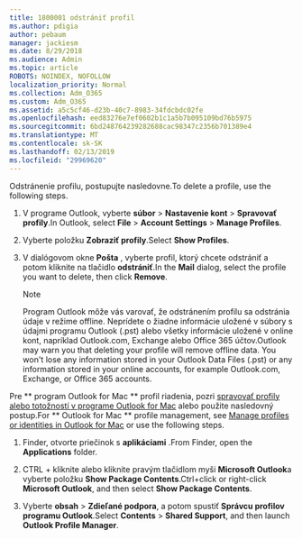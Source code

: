```yaml
---
title: 1800001 odstrániť profil
ms.author: pdigia
author: pebaum
manager: jackiesm
ms.date: 8/29/2018
ms.audience: Admin
ms.topic: article
ROBOTS: NOINDEX, NOFOLLOW
localization_priority: Normal
ms.collection: Adm_O365
ms.custom: Adm_O365
ms.assetid: a5c5cf46-d23b-40c7-8983-34fdcbdc02fe
ms.openlocfilehash: eed83276e7ef0602b1c1a5b7b095109bd76b5975
ms.sourcegitcommit: 6bd248764239282688cac98347c2356b701389e4
ms.translationtype: MT
ms.contentlocale: sk-SK
ms.lasthandoff: 02/13/2019
ms.locfileid: "29969620"
---
```

<span data-ttu-id="92ccf-102">Odstránenie profilu, postupujte nasledovne.</span><span class="sxs-lookup"><span data-stu-id="92ccf-102">To delete a profile, use the following steps.</span></span>
  
1. <span data-ttu-id="92ccf-103">V programe Outlook, vyberte **súbor** \> **Nastavenie kont** \> **Spravovať profily**.</span><span class="sxs-lookup"><span data-stu-id="92ccf-103">In Outlook, select **File** \> **Account Settings** \> **Manage Profiles**.</span></span>
    
2. <span data-ttu-id="92ccf-104">Vyberte položku **Zobraziť profily**.</span><span class="sxs-lookup"><span data-stu-id="92ccf-104">Select **Show Profiles**.</span></span>
    
3. <span data-ttu-id="92ccf-105">V dialógovom okne **Pošta** , vyberte profil, ktorý chcete odstrániť a potom kliknite na tlačidlo **odstrániť**.</span><span class="sxs-lookup"><span data-stu-id="92ccf-105">In the **Mail** dialog, select the profile you want to delete, then click **Remove**.</span></span>
    
    > [!NOTE]
    > <span data-ttu-id="92ccf-p101">Program Outlook môže vás varovať, že odstránením profilu sa odstránia údaje v režime offline. Neprídete o žiadne informácie uložené v súbory s údajmi programu Outlook (.pst) alebo všetky informácie uložené v online kont, napríklad Outlook.com, Exchange alebo Office 365 účtov.</span><span class="sxs-lookup"><span data-stu-id="92ccf-p101">Outlook may warn you that deleting your profile will remove offline data. You won't lose any information stored in your Outlook Data Files (.pst) or any information stored in your online accounts, for example Outlook.com, Exchange, or Office 365 accounts.</span></span> 
  
<span data-ttu-id="92ccf-108">Pre \*\* program Outlook for Mac \*\* profil riadenia, pozri [spravovať profily alebo totožností v programe Outlook for Mac](https://support.office.com/article/fed2a955-74df-4a24-bef6-78a426958c4c.aspx) alebo použite nasledovný postup.</span><span class="sxs-lookup"><span data-stu-id="92ccf-108">For \*\* Outlook for Mac \*\* profile management, see [Manage profiles or identities in Outlook for Mac](https://support.office.com/article/fed2a955-74df-4a24-bef6-78a426958c4c.aspx) or use the following steps.</span></span> 
  
1. <span data-ttu-id="92ccf-109">Finder, otvorte priečinok s **aplikáciami** .</span><span class="sxs-lookup"><span data-stu-id="92ccf-109">From Finder, open the **Applications** folder.</span></span> 
    
2. <span data-ttu-id="92ccf-110">CTRL + kliknite alebo kliknite pravým tlačidlom myši **Microsoft Outlook**a vyberte položku **Show Package Contents**.</span><span class="sxs-lookup"><span data-stu-id="92ccf-110">Ctrl+click or right-click **Microsoft Outlook**, and then select **Show Package Contents**.</span></span>
    
3. <span data-ttu-id="92ccf-111">Vyberte **obsah** \> **Zdieľané podpora**, a potom spustiť **Správcu profilov programu Outlook**.</span><span class="sxs-lookup"><span data-stu-id="92ccf-111">Select **Contents** \> **Shared Support**, and then launch **Outlook Profile Manager**.</span></span>
    

